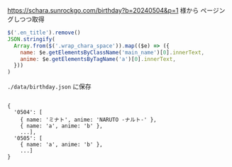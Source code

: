 https://schara.sunrockgo.com/birthday?b=20240504&p=1 様から
ページングしつつ取得

```js
$('.en_title').remove()
JSON.stringify(
  Array.from($('.wrap_chara_space')).map(($e) => ({
    name: $e.getElementsByClassName('main_name')[0].innerText,
    anime: $e.getElementsByTagName('a')[0].innerText,
  }))
)
```

`./data/birthday.json` に保存

```

{
  '0504': [
    { name: 'ミナト', anime: 'NARUTO -ナルト-' },
    { name: 'a', anime: 'b' },
    ...],
  '0505': [
    { name: 'a', anime: 'b' },
    ...]
}

```
